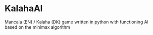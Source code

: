 # KalahaAI
Mancala (EN) / Kalaha (DK) game written in python with functioning AI based on the minimax algorithm
